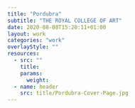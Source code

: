 ```yaml
---
title: "Pordubra"
subtitle: "THE ROYAL COLLEGE OF ART"
date: 2020-08-08T15:20:11+01:00
layout: work
categories: "work"
overlayStyle: ""
resources:
  - src: ""
    title: 
    params:
      weight: 
  - name: header
    src: title/Pordubra-Cover-Page.jpg
---
```


